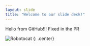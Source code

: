 ```yaml
---
layout: slide
title: "Welcome to our slide deck!"
---
```


Hello from GitHub!!! Fixed in the PR

![Robotocat](https://octodex.github.com/images/Robotocat.png)
{: .center}

